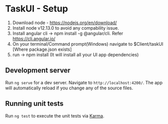 # TaskUI - Setup
1. Download node - https://nodejs.org/en/download/ 
2. Install node v12.13.0 to avoid any compability issue. 
3. Install angular cli -> npm install -g @angular/cli. Refer https://cli.angular.io/ 
4. On your terminal/Command prompt(Windows) navigate to $Client/taskUI [Where package.json exists]
5. run -> npm install (It will install all your UI app dependencies)

## Development server
Run `ng serve` for a dev server. Navigate to `http://localhost:4200/`. The app will automatically reload if you change any of the source files.

## Running unit tests

Run `ng test` to execute the unit tests via [Karma](https://karma-runner.github.io).

